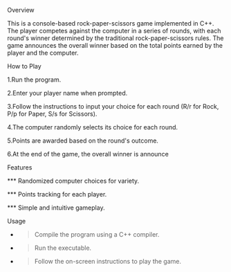 
Overview


This is a console-based rock-paper-scissors game implemented in C++. The player competes against the computer in a series of rounds, with each round's winner determined by the traditional rock-paper-scissors rules. The game announces the overall winner based on the total points earned by the player and the computer.




How to Play


1.Run the program.


2.Enter your player name when prompted.


3.Follow the instructions to input your choice for each round (R/r for Rock, P/p for Paper, S/s for Scissors).


4.The computer randomly selects its choice for each round.


5.Points are awarded based on the round's outcome.


6.At the end of the game, the overall winner is announce








Features

*** Randomized computer choices for variety.

*** Points tracking for each player.

*** Simple and intuitive gameplay.


Usage


- > Compile the program using a C++ compiler.


- > Run the executable.


- > Follow the on-screen instructions to play the game.


